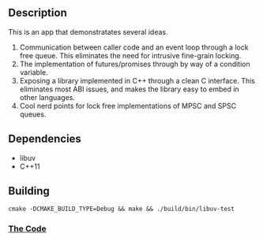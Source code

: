 ## Description

This is an app that demonstratates several ideas.

 1. Communication between caller code and an event loop through a lock free queue. This eliminates the need for intrusive fine-grain locking.
 1. The implementation of futures/promises through by way of a condition variable.
 1. Exposing a library implemented in C++ through a clean C interface. This eliminates most ABI issues, and makes the library easy to embed in other languages.
 1. Cool nerd points for lock free implementations of MPSC and SPSC queues.

## Dependencies

* libuv
* C++11

## Building

```
cmake -DCMAKE_BUILD_TYPE=Debug && make && ./build/bin/libuv-test
```

### [The Code](src/main.cpp)